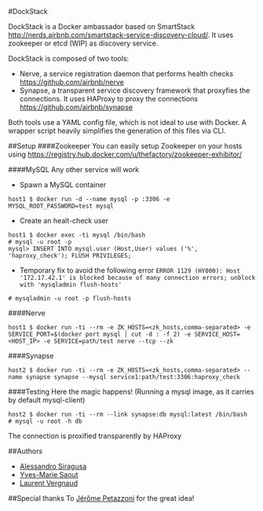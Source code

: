 #DockStack

DockStack is a Docker ambassador based on SmartStack http://nerds.airbnb.com/smartstack-service-discovery-cloud/. It uses zookeeper or etcd (WIP) as discovery service.

DockStack is composed of two tools:
- Nerve, a service registration daemon that performs health checks https://github.com/airbnb/nerve
- Synapse, a transparent service discovery framework that proxyfies the connections. It uses HAProxy to proxy the connections https://github.com/airbnb/synapse

Both tools use a YAML config file, which is not ideal to use with Docker. A wrapper script heavily simplifies the generation of this files via CLI.

##Setup
####Zookeeper
You can easily setup Zookeeper on your hosts using https://registry.hub.docker.com/u/thefactory/zookeeper-exhibitor/

####MySQL
Any other service will work

- Spawn a MySQL container
```
host1 $ docker run -d --name mysql -p :3306 -e MYSQL_ROOT_PASSWORD=test mysql
```
- Create an healt-check user
```
host1 $ docker exec -ti mysql /bin/bash
# mysql -u root -p
mysql> INSERT INTO mysql.user (Host,User) values ('%', 'haproxy_check'); FLUSH PRIVILEGES;
```
- Temporary fix to avoid the following error `ERROR 1129 (HY000): Host '172.17.42.1' is blocked because of many connection errors; unblock with 'mysqladmin flush-hosts'`
```
# mysqladmin -u root -p flush-hosts
```
####Nerve
```
host1 $ docker run -ti --rm -e ZK_HOSTS=<zk_hosts,comma-separated> -e SERVICE_PORT=$(docker port mysql | cut -d : -f 2) -e SERVICE_HOST=<HOST_IP> -e SERVICE=path/test nerve --tcp --zk
```

####Synapse
```
host2 $ docker run -ti --rm -e ZK_HOSTS=<zk_hosts,comma-separated> --name synapse synapse --mysql service1:path/test:3306:haproxy_check
```

####Testing
Here the magic happens! (Running a mysql image, as it carries by default mysql-client)
```
host2 $ docker run -ti --rm --link synapse:db mysql:latest /bin/bash
# mysql -u root -h db
```

The connection is proxified transparently by HAProxy

##Authors
- [Alessandro Siragusa](https://github.com/asiragusa)
- [Yves-Marie Saout](https://github.com/dw33z1lP)
- [Laurent Vergnaud](https://github.com/laurentvergnaud)

##Special thanks
To [Jérôme Petazzoni](https://github.com/jpetazzo) for the great idea!
